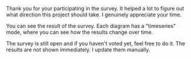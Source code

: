 
Thank you for your participating in the survey. It helped a lot to figure out what direction this project should take. I genuinely appreciate your time.

You can see the result of the survey. Each diagram has a "timeseries" mode, where you can see how the results change over time.

 The survey is still open and if you haven't voted yet, feel free to do it. The results are not shown immediately. I update them manually.
